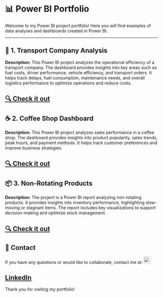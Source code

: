 # 📊 Power BI Portfolio

Welcome to my Power BI project portfolio! Here you will find examples of data analyses and dashboards created in Power BI. 

---

## 🚛 1. Transport Company Analysis
**Description:** 
This Power BI project analyzes the operational efficiency of a transport company. The dashboard provides insights into key areas such as fuel costs, driver performance, vehicle efficiency, and transport orders. It helps track delays, fuel consumption, maintenance needs, and overall logistics performance to optimize operations and reduce costs.

[🔍 Check it out](https://github.com/JakubGaz/Power-BI-Portfolio/blob/main/Transport%20Company%20-%20PDF.pdf)
---

## ☕ 2. Coffee Shop Dashboard
**Description:** 
This Power BI project analyzes sales performance in a coffee shop. The dashboard provides insights into product popularity, sales trends, peak hours, and payment methods. It helps track customer preferences and improve business strategies.

[🔍 Check it out](https://github.com/JakubGaz/Power-BI-Portfolio/blob/main/Coffee%20Shop%20Dashboard%20-%20PDF..pdf)
---

## 📦 3. Non-Rotating Products
**Description:** 
The project is a Power BI report analyzing non-rotating products. It provides insights into inventory performance, highlighting slow-moving or stagnant items. The report includes key visualizations to support decision-making and optimize stock management.

[🔍 Check it out](https://github.com/JakubGaz/Power-BI-Portfolio/blob/main/Non-Rotating%20Products%20-%20PDF.pdf)
---


## 📧 Contact
If you have any questions or would like to collaborate, contact me at:
<a href="https://www.linkedin.com/in/twoj-profil">
  <img src="https://cdn.jsdelivr.net/gh/devicons/devicon/icons/linkedin/linkedin-original.svg" width="24" height="24">

 [LinkedIn](https://www.linkedin.com/in/jakub-gazdowicz-a24367183/)
</a>
---

Thank you for visiting my portfolio!
